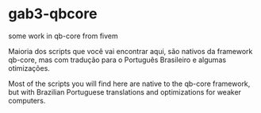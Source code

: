 # gab3-qbcore

some work in qb-core from fivem

Maioria dos scripts que você vai encontrar aqui, são nativos da framework qb-core, mas com tradução para o Português Brasileiro e algumas otimizações.

Most of the scripts you will find here are native to the qb-core framework, but with Brazilian Portuguese translations and optimizations for weaker computers.
